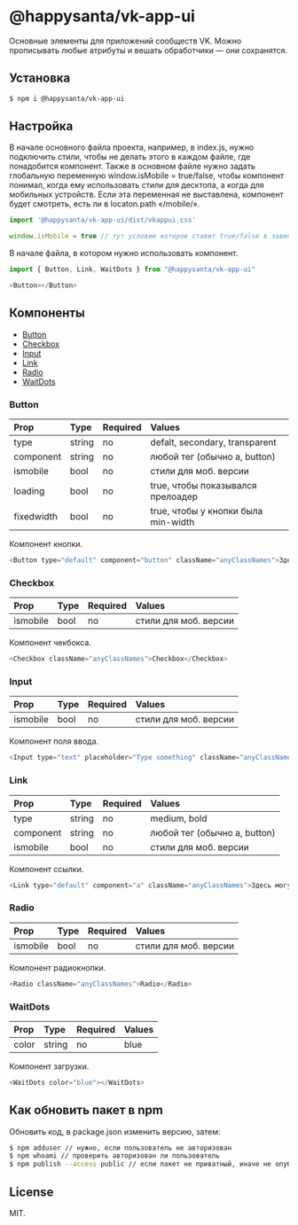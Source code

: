 # @happysanta/vk-app-ui

Основные элементы для приложений сообществ VK. Можно прописывать любые атрибуты и вешать обработчики — они сохранятся.


## Установка

```sh
$ npm i @happysanta/vk-app-ui
```


## Настройка

В начале основного файла проекта, например, в index.js, нужно подключить стили, чтобы не делать этого в каждом файле, где понадобится компонент.
Также в основном файле нужно задать глобальную переменную window.isMobile = true/false, чтобы компонент понимал, когда ему использовать стили для десктопа, а когда для мобильных устройств. Если эта переменная не выставлена, компонент будет смотреть, есть ли в locaton.path «/mobile/».

```javascript
import '@happysanta/vk-app-ui/dist/vkappui.css'

window.isMobile = true // тут условие которое ставит true/false в зависимости от устройства.
```

В начале файла, в котором нужно использовать компонент.

```javascript
import { Button, Link, WaitDots } from "@happysanta/vk-app-ui"

<Button></Button>
```


## Компоненты

* [Button](#button)
* [Checkbox](#checkbox)
* [Input](#input)
* [Link](#link)
* [Radio](#radio)
* [WaitDots](#waitdots)



### Button

| Prop       | Type      | Required  | Values                              |
|:-----------|:----------|:----------|:------------------------------------|
| type       | string    | no        | defalt, secondary, transparent      |
| component  | string    | no        | любой тег (обычно a, button)        |
| ismobile   | bool      | no        | стили для моб. версии               |
| loading    | bool      | no        | true, чтобы показывался прелоадер   |
| fixedwidth | bool      | no        | true, чтобы у кнопки была min-width |

Компонент кнопки.

```javascript
<Button type="default" component="button" className="anyClassNames">Здесь могут быть другие теги или текст</Button>
```


### Checkbox

| Prop       | Type      | Required  | Values                       |
|:-----------|:----------|:----------|:-----------------------------|
| ismobile   | bool      | no        | стили для моб. версии        |

Компонент чекбокса.

```javascript
<Checkbox className="anyClassNames">Checkbox</Checkbox>
```


### Input

| Prop       | Type      | Required  | Values                       |
|:-----------|:----------|:----------|:-----------------------------|
| ismobile   | bool      | no        | стили для моб. версии        |

Компонент поля ввода.

```javascript
<Input type="text" placeholder="Type something" className="anyClassNames"/>
```


### Link

| Prop       | Type      | Required  | Values                       |
|:-----------|:----------|:----------|:-----------------------------|
| type       | string    | no        | medium, bold                 |
| component  | string    | no        | любой тег (обычно a, button) |
| ismobile   | bool      | no        | стили для моб. версии        |


Компонент ссылки.


```javascript
<Link type="default" component="a" className="anyClassNames">Здесь могут быть другие теги или текст</Link>
```


### Radio

| Prop       | Type      | Required  | Values                       |
|:-----------|:----------|:----------|:-----------------------------|
| ismobile   | bool      | no        | стили для моб. версии        |

Компонент радиокнопки.

```javascript
<Radio className="anyClassNames">Radio</Radio>
```


### WaitDots

| Prop       | Type      | Required  | Values                       |
|:-----------|:----------|:----------|:-----------------------------|
| color      | string    | no        | blue                         |

Компонент загрузки.


```javascript
<WaitDots color="blue"></WaitDots>
```


## Как обновить пакет в npm

Обновить код, в package.json изменить версию, затем:

```sh
$ npm adduser // нужно, если пользователь не авторизован
$ npm whoami // проверить авторизован ли пользователь
$ npm publish --access public // если пакет не приватный, иначе не опубликуется
```


## License

MIT.


